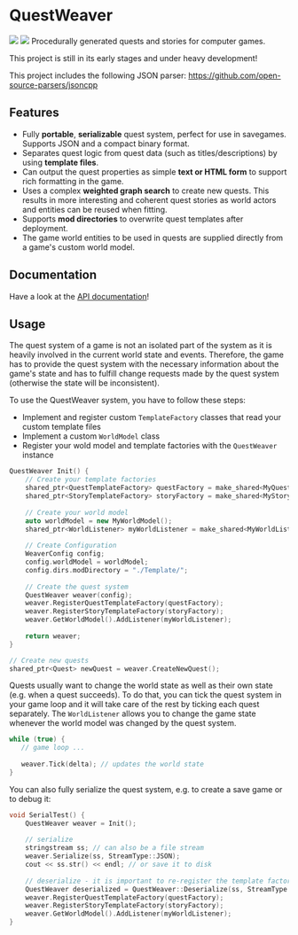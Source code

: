 # QuestWeaver

<a href="https://travis-ci.org/Cultrarius/QuestWeaver"><img src="https://travis-ci.org/Cultrarius/QuestWeaver.svg"></a>
<a href="https://creativecommons.org/publicdomain/zero/1.0/deed.de"><img src="https://img.shields.io/badge/license-CC0-green.svg"></a>
Procedurally generated quests and stories for computer games.

This project is still in its early stages and under heavy development!

This project includes the following JSON parser: https://github.com/open-source-parsers/jsoncpp

## Features

* Fully **portable**, **serializable** quest system, perfect for use in savegames. Supports JSON and a compact binary format. 
* Separates quest logic from quest data (such as titles/descriptions) by using **template files**.
* Can output the quest properties as simple **text or HTML form** to support rich formatting in the game.
* Uses a complex **weighted graph search** to create new quests.
This results in more interesting and coherent quest stories as world actors and entities can be reused when fitting.
* Supports **mod directories** to overwrite quest templates after deployment.
* The game world entities to be used in quests are supplied directly from a game's custom world model.

## Documentation

Have a look at the [API documentation](http://cultrarius.github.io/QuestWeaver/doxyhtml/)!

## Usage

The quest system of a game is not an isolated part of the system as it is heavily involved in the current world state and events.
Therefore, the game has to provide the quest system with the necessary information about the game's state and has to
fulfill change requests made by the quest system (otherwise the state will be inconsistent).

To use the QuestWeaver system, you have to follow these steps:

* Implement and register custom `TemplateFactory` classes that read your custom template files
* Implement a custom `WorldModel` class
* Register your wold model and template factories with the `QuestWeaver` instance
 
```cpp
QuestWeaver Init() {
    // Create your template factories
    shared_ptr<QuestTemplateFactory> questFactory = make_shared<MyQuestTemplateFactory>();
    shared_ptr<StoryTemplateFactory> storyFactory = make_shared<MyStoryTemplateFactory>();
    
    // Create your world model
    auto worldModel = new MyWorldModel();
    shared_ptr<WorldListener> myWorldListener = make_shared<MyWorldListener>();
    
    // Create Configuration
    WeaverConfig config;
    config.worldModel = worldModel;
    config.dirs.modDirectory = "./Template/";
    
    // Create the quest system
    QuestWeaver weaver(config);
    weaver.RegisterQuestTemplateFactory(questFactory);
    weaver.RegisterStoryTemplateFactory(storyFactory);
    weaver.GetWorldModel().AddListener(myWorldListener);
    
    return weaver;
}

// Create new quests
shared_ptr<Quest> newQuest = weaver.CreateNewQuest();
```


Quests usually want to change the world state as well as their own state (e.g. when a quest succeeds).
To do that, you can tick the quest system in your game loop and it will take care of the rest by ticking each quest
separately.
The `WorldListener` allows you to change the game state whenever the world model was changed by the quest system.

```cpp
while (true) {
   // game loop ...
   
   weaver.Tick(delta); // updates the world state 
}
```


You can also fully serialize the quest system, e.g. to create a save game or to debug it:

```cpp
void SerialTest() {
    QuestWeaver weaver = Init();
    
    // serialize
    stringstream ss; // can also be a file stream
    weaver.Serialize(ss, StreamType::JSON);
    cout << ss.str() << endl; // or save it to disk
    
    // deserialize - it is important to re-register the template factories and the world model listener!
    QuestWeaver deserialized = QuestWeaver::Deserialize(ss, StreamType::JSON, config.dirs);
    weaver.RegisterQuestTemplateFactory(questFactory);
    weaver.RegisterStoryTemplateFactory(storyFactory);
    weaver.GetWorldModel().AddListener(myWorldListener);
}
```
